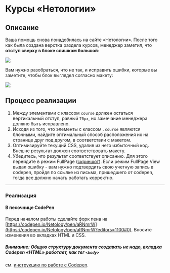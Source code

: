 # Курсы «Нетологии»

## Описание

Ваша помощь снова понадобилась на сайте «Нетологии». После того как была создана верстка раздела курсов, менеджер заметил, что **отступ сверху в блоке слишком большой**:

![](https://netology-code.github.io/html-2-homeworks/sources/2-2/courses-before.jpg)

Вам нужно разобраться, что не так, и исправить ошибки, которые вы заметите, чтобы блок выглядел согласно макету:

![](https://netology-code.github.io/html-2-homeworks/sources/2-2/courses-after.jpg)

## Процесс реализации

1. Между элементами с классом `course` должен остаться вертикальный отступ, равный `70px`, но замечание менеджера должно быть исправлено.
2. Исходя из того, что элементы с классом `.course` являются блочными, найдите оптимальный способ расположения их на странице друг под другом, в соответствии с макетом.
3. Оптимизируйте текущий CSS, удалив из него избыточный код. Внешне результат должен соответствовать макету.
4. Убедитесь, что результат соответствует описанию. Для этого перейдите в режим FullPage ([скриншот](/sources/screen.md)). Если режим FullPage View выдал ошибку - вам нужно подтвердить свою учетную запись в codepen, пройдя по ссылке из письма, пришедшего от codepen, тогда все должно начать работать корректно.

---

### Реализация

#### В песочнице CodePen

Перед началом работы сделайте форк пена на [https://codepen.io/Netology/pen/aRNmrW](https://codepen.io/Netology/pen/aRNmrW?editors=1100#0). Вносите изменения во вкладках HTML и CSS.

##### Внимание: Общую структуру документа создавать не надо, вкладка Codepen «HTML» работает, как тег `<body>`
см. [инструкцию по работе с Codepen](https://github.com/netology-code/guides/tree/master/codepen).

